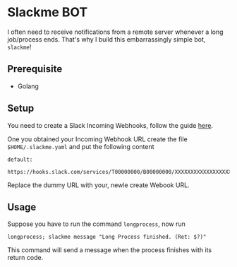 # Slackme BOT

I often need to receive notifications from a remote server whenever a long job/process ends.
That's why I build this embarrassingly simple bot, `slackme`!

## Prerequisite

- Golang

## Setup

You need to create a Slack Incoming Webhooks, follow the guide [here](https://api.slack.com/incoming-webhooks).

One you obtained your Incoming Webhook URL create the file `$HOME/.slackme.yaml` and put the following content
```
default:
  https://hooks.slack.com/services/T00000000/B00000000/XXXXXXXXXXXXXXXXXXXXXXXX
```
Replace the dummy URL with your, newle create Webook URL.

## Usage

Suppose you have to run the command `longprocess`, now run

```
longprocess; slackme message "Long Process finished. (Ret: $?)"
```

This command will send a message when the process finishes with its return code.